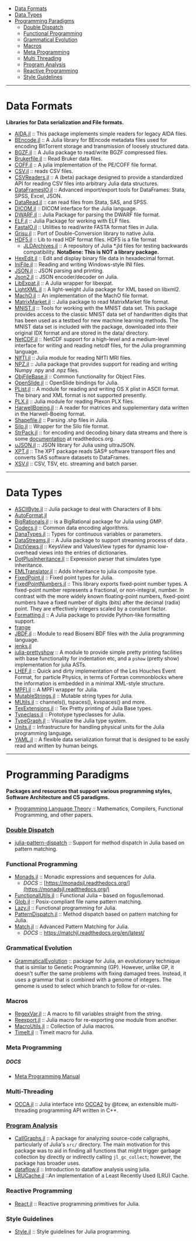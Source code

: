 - [Data Formats](#data-formats)
- [Data Types](#data-types)
- [Programming Paradigms](#programming-paradigms)
   - [Double Dispatch](#doubledispatch)
   - [Functional Programming](#functional-programming)
   - [Grammatical Evolution](#grammatical-evolution)
   - [Macros](#macros)
   - [Meta Programming](#meta-programming)
   - [Multi Threading](#multi-threading)
   - [Program Analysis](#program-analysis)
   - [Reactive Programming](#reactive-programming)
   - [Style Guidelines](#style-guidelines) 

----

# Data Formats
**Libraries for Data serialization and File formats.**
+ [AIDA.jl](https://github.com/jstrube/AIDA.jl) :: This package implements simple readers for legacy AIDA files.
+ [BEncode.jl](https://github.com/joshuamiller/BEncode.jl) :: A Julia library for BEncode metadata files used for encoding BitTorrent storage and transmission of loosely structured data.
+ [BGZF.jl](https://github.com/kmsquire/BGZF.jl) :: A Julia package to read/write BGZF compressed files.
+ [Brukerfile.jl](https://github.com/tknopp/Brukerfile.jl) :: Read Bruker data files.
+ [COFF.jl](https://github.com/Keno/COFF.jl) :: A julia implementation of the PE/COFF file format.
+ [CSV.jl](https://github.com/tanmaykm/CSV.jl) :: reads CSV files.
+ [CSVReaders.jl](https://github.com/johnmyleswhite/CSVReaders.jl) :: A (beta) package designed to provide a standardized API for reading CSV files into arbitrary Julia data structures.
+ [DataFramesIO.jl](https://github.com/johnmyleswhite/DataFramesIO.jl) :: Advanced import/export tools for DataFrames: Stata, SPSS, Excel, JSON.
+ [DataRead.jl](https://github.com/WizardMac/DataRead.jl) :: can read files from Stata, SAS, and SPSS.
+ [DICOM.jl](https://github.com/ihnorton/DICOM.jl) :: DICOM interface for the Julia language.
+ [DWARF.jl](https://github.com/loladiro/DWARF.jl) :: Julia Package for parsing the DWARF file format.
+ [ELF.jl](https://github.com/loladiro/ELF.jl) :: Julia Package for working with ELF files.
+ [FastaIO.jl](https://github.com/carlobaldassi/FastaIO.jl) :: Utilities to read/write FASTA format files in Julia.
+ [Grisu.jl](https://github.com/quinnj/Grisu.jl) :: Port of Double-Conversion library to native Julia.
+ [HDF5.jl](https://github.com/timholy/HDF5.jl) :: Lib to read HDF format files. HDF5 is a file format
   + [JLDArchives.jl](https://github.com/timholy/JLDArchives.jl) :: A repository of Julia *.jld files for testing backwards compatibility. __NotaBene: This is NOT a library package.__
+ [HexEdit.jl](https://github.com/templarlabs/HexEdit.jl) :: Edit and display binary file data in hexadecimal format.
+ [IniFile.jl](https://github.com/JuliaLang/IniFile.jl) :: Reading and writing Windows-style INI files.
+ [JSON.jl](https://github.com/JuliaLang/JSON.jl) :: JSON parsing and printing.
+ [Json2.jl](https://github.com/ddolgi/Json2.jl) :: JSON encoder/decoder on Julia. 
+ [LibExpat.jl](https://github.com/amitmurthy/LibExpat.jl) :: A Julia wrapper for libexpat.
+ [LightXML.jl](https://github.com/lindahua/LightXML.jl) :: A light-weight Julia package for XML based on libxml2.
+ [MachO.jl](https://github.com/loladiro/MachO.jl) :: An implementation of the MachO file format.
+ [MatrixMarket.jl](https://github.com/ViralBShah/MatrixMarket.jl) :: Julia package to read MatrixMarket file format.
+ [MNIST.jl](https://github.com/johnmyleswhite/MNIST.jl) :: Tools for working with the MNIST data set. This package provides access to the classic MNIST data set of handwritten digits that has been used as a testbed for new machine learning methods. The MNIST data set is included with the package, downloaded into their original IDX format and are stored in the data/ directory.
+ [NetCDF.jl](https://github.com/meggart/NetCDF.jl) :: NetCDF support for a high-level and a medium-level interface for writing and reading netcdf files, for the Julia programming language.
+ [NIfTI.jl](https://github.com/simonster/NIfTI.jl) :: Julia module for reading NIfTI MRI files.
+ [NPZ.jl](https://github.com/fhs/NPZ.jl) :: Julia package that provides support for reading and writing Numpy .npy and .npz files.
+ [ObjFileBase.jl](https://github.com/Keno/ObjFileBase.jl) :: Common functionality for Object Files.
+ [OpenSlide.jl](https://github.com/ihnorton/OpenSlide.jl) :: OpenSlide bindings for Julia.
+ [PList.jl](https://github.com/ordovician/PList.jl) :: A module for reading and writing OS X plist in ASCII format. The binary and XML format is not supported presently.
+ [PLX.jl](https://github.com/simonster/PLX.jl) :: Julia module for reading Plexon PLX files.
+ [HarwellBoeing.jl](https://github.com/dpo/HarwellBoeing.jl) :: A reader for matrices and supplementary data written in the Harwell-Boeing format.
+ [Shapefile.jl](https://github.com/loladiro/Shapefile.jl) :: Parsing .shp files in Julia.
+ [Silo.jl](https://github.com/jgoldfar/Silo.jl) :: Wrapper for the Silo file format. 
+ [StrPack.jl](https://github.com/pao/StrPack.jl) :: for encoding and decoding binary data streams and there is some [documentation](https://strpackjl.readthedocs.org/) at readthedocs.org.
+ [uJSON.jl](https://github.com/samuelcolvin/uJSON.jl) :: JSON library for Julia using ultraJSON.
+ [XPT.jl](https://github.com/lendle/XPT.jl) :: The XPT package reads SAS® software transport files and converts SAS software datasets to DataFrames.
+ [XSV.jl](https://github.com/benhamner/XSV.jl) :: CSV, TSV, etc. streaming and batch parser.

----

# Data Types
+ [ASCIIByte.jl](https://github.com/Elin-/ASCIIByte.jl) :: Julia package to deal with Characters of 8 bits.
+ [AutoFormat.jl](https://github.com/yulijia/AutoFormat.jl)
+ [BigRationals.jl](https://github.com/andrioni/BigRationals.jl) :: is a BigRational package for Julia using GMP.
+ [Codecs.jl](https://github.com/dcjones/Codecs.jl) :: Common data encoding algorithms.
+ [DanaTypes.jl](https://github.com/DANA-Laboratory/DanaTypes.jl) :: Types for continuous variables or parameters.
+ [DataStreams.jl](https://github.com/lindahua/DataStreams.jl) :: A Julia package to support streaming process of data .
+ [DictViews.jl](https://github.com/daviddelaat/DictViews.jl) :: KeysView and ValuesView types for dynamic low-overhead views into the entries of dictionaries.
+ [DotPlusInheritance.jl](https://github.com/DANA-Laboratory/DotPlusInheritance.jl) :: Expression parser that simulates type inheritance.
+ [EMLTranslator.jl](https://github.com/DANA-Laboratory/EMLTranslator.jl) :: Adds Inheritance to julia composite type.
+ [FixedPoint.jl](https://github.com/JeffBezanson/FixedPoint.jl) :: Fixed point types for Julia.
+ [FixedPointNumbers.jl](https://github.com/JeffBezanson/FixedPointNumbers.jl) :: This library exports fixed-point number types. A fixed-point number represents a fractional, or non-integral, number. In contrast with the more widely known floating-point numbers, fixed-point numbers have a fixed number of digits (bits) after the decimal (radix) point. They are effectively integers scaled by a constant factor.
+ [Formatting.jl](https://github.com/lindahua/Formatting.jl) :: A Julia package to provide Python-like formatting support.
+ [frange](https://github.com/StefanKarpinski/frange)
+ [JBDF.jl](https://github.com/sam81/JBDF.jl) :: Module to read Biosemi BDF files with the Julia programming language.
+ [jenks.jl](https://github.com/scw/jenks.jl)
+ [julia-prettyshow](https://github.com/toivoh/julia-prettyshow) :: A module to provide simple pretty printing facilities with base functionality for indentation etc, and a `pshow` (pretty show) implementation for julia ASTs.
+ [LHEF.jl](https://github.com/Keno/LHEF.jl) :: Quick and dirty implementation of the Les Houches Event Format, for particle Physics, in terms of Fortran commonblocks where the information is embedded in a minimal XML-style structure.
+ [MPFI.jl](https://github.com/andrioni/MPFI.jl) :: A MPFI wrapper for Julia.
+ [MutableStrings.jl](https://github.com/tanmaykm/MutableStrings.jl) :: Mutable string types for Julia.
+ [MUtils.jl](https://github.com/amitmurthy/MUtils.jl) :: channels(), tspaces(), kvspaces() and more.
+ [TexExtensions.jl](https://github.com/Keno/TexExtensions.jl) :: Tex Pretty printing of Julia Base types.
+ [Typeclass.jl](https://github.com/jasonmorton/Typeclass.jl) :: Prototype typeclasses for Julia.
+ [TypeGraph.jl](https://github.com/johnmyleswhite/TypeGraph.jl) :: Visualize the Julia type system.
+ [Units.jl](https://github.com/timholy/Units.jl) :: Infrastructure for handling physical units for the Julia programming language.
+ [YAML.jl](https://github.com/dcjones/YAML.jl) :: A flexible data serialization format that is designed to be easily read and written by human beings.

----

# Programming Paradigms
__Packages and resources that support various programming styles, Software Architecture and CS paradigms.__
+ [Programming Language Theory](https://github.com/steshaw/plt-study) :: Mathematics, Compilers, Functional Programming, and other papers.

### [Double Dispatch](https://en.wikipedia.org/wiki/Double_dispatch)
* [julia-pattern-dispatch](https://github.com/toivoh/julia-pattern-dispatch) :: Support for method dispatch in Julia based on pattern matching.

### Functional Programming 
+ [Monads.jl](https://github.com/pao/Monads.jl) :: Monadic expressions and sequences for Julia.
   * _DOCS_ :: [https://monadsjl.readthedocs.org/](https://monadsjl.readthedocs.org/)
+ [FunctionalUtils.jl](https://github.com/zachallaun/FunctionalUtils.jl) :: Functional Julia – based on fogus/lemonad.
+ [Glob.jl](https://github.com/vtjnash/Glob.jl) :: Posix-compliant file name pattern matching.
+ [Lazy.jl](https://github.com/one-more-minute/Lazy.jl) :: Functional programming for Julia.
+ [PatternDispatch.jl](https://github.com/toivoh/PatternDispatch.jl) :: Method dispatch based on pattern matching for Julia.
+ [Match.jl](https://github.com/kmsquire/Match.jl) :: Advanced Pattern Matching for Julia.
   + _DOCS_ :: https://matchjl.readthedocs.org/en/latest/

### Grammatical Evolution
+ [GrammaticalEvolution](https://github.com/abeschneider/GrammaticalEvolution) :: package for Julia, an evolutionary technique that is similar to Genetic Programming (GP). However, unlike GP, it doesn't suffer the same problems with fixing damaged trees. Instead, it uses a grammar that is combined with a genome of integers. The genome is used to select which branch to follow for or-rules.

### Macros
+ [RegexVar.jl](https://github.com/o-jasper/RegexVar.jl) :: A macro to fill variables straight from the string.
+ [Reexport.jl](https://github.com/simonster/Reexport.jl) :: Julia macro for re-exporting one module from another.
+ [MacroUtils.jl](https://github.com/carlobaldassi/MacroUtils.jl) :: Collection of Julia macros.
+ [TimeIt.jl](https://github.com/kbarbary/TimeIt.jl) :: Timeit macro for Julia.

### Meta Programming
##### DOCS
+ [Meta Programming Manual](http://docs.julialang.org/en/latest/manual/metaprogramming/)

### Multi-Threading
+ [OCCA.jl](https://github.com/ReidAtcheson/OCCA.jl) :: Julia interface into [OCCA2](https://github.com/tcew/OCCA2) by @tcew, an extensible multi-threading programming API written in C++.

### [Program Analysis](https://en.wikipedia.org/wiki/Category:Program_analysis)
+ [CallGraphs.jl](https://github.com/timholy/CallGraphs.jl) :: A package for analyzing source-code callgraphs, particularly of Julia's `src/` directory. The main motivation for this package was to aid in finding all functions that might trigger garbage collection by directly or indirectly calling `jl_gc_collect`; however, the package has broader uses.
+ [dataflow.jl](https://github.com/JeffBezanson/dataflow.jl) :: Introduction to dataflow analysis using julia.
+ [LRUCache.jl](https://github.com/jcrist/LRUCache.jl) ::An implementation of a Least Recently Used (LRU) Cache.

### Reactive Programming
+ [React.jl](https://github.com/shashi/React.jl) :: Reactive programming primitives for Julia.

### Style Guidelines 
+ [Style.jl](https://github.com/johnmyleswhite/Style.jl) :: Style guidelines for Julia programming.


